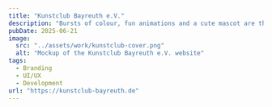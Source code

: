 ```yaml
---
title: "Kunstclub Bayreuth e.V."
description: "Bursts of colour, fun animations and a cute mascot are the perfect ingredients for the Kunstclub's shiny new identity."
pubDate: 2025-06-21
image:
  src: "../assets/work/kunstclub-cover.png"
  alt: "Mockup of the Kunstclub Bayreuth e.V. website"
tags:
  - Branding
  - UI/UX
  - Development
url: "https://kunstclub-bayreuth.de"
---
```

